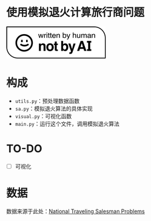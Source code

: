 # 使用模拟退火计算旅行商问题
![not by AI](./pics/nbai.svg)

# 构成
- `utils.py`：预处理数据函数
- `sa.py`：模拟退火算法的具体实现
- `visual.py`：可视化函数
- `main.py`：运行这个文件，调用模拟退火算法

# TO-DO
- [ ] 可视化

# 数据
数据来源于此处：[National Traveling Salesman Problems](https://www.math.uwaterloo.ca/tsp/world/countries.html)